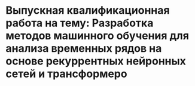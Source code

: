 # Выпускная квалификационная работа на тему:  Разработка методов машинного обучения для анализа временных рядов на основе рекуррентных нейронных сетей и трансформеро
